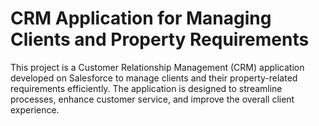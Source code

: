 # CRM Application for Managing Clients and Property Requirements

This project is a Customer Relationship Management (CRM) application developed on Salesforce to manage clients and their property-related requirements efficiently. The application is designed to streamline processes, enhance customer service, and improve the overall client experience.
